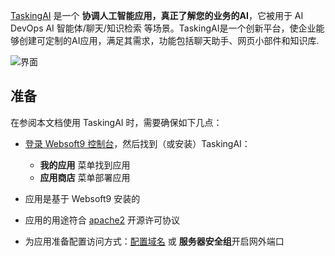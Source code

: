 [TaskingAI](https://www.tasking.ai) 是一个 **协调人工智能应用，真正了解您的业务的AI**，它被用于 AI DevOps AI 智能体/聊天/知识检索  等场景。TaskingAI是一个创新平台，使企业能够创建可定制的AI应用，满足其需求，功能包括聊天助手、网页小部件和知识库.


![界面](https://libs.websoft9.com/Websoft9/DocsPicture/zh/taskingai/taskingai-gui-websoft9.png)


## 准备

在参阅本文档使用 TaskingAI 时，需要确保如下几点：

- [登录 Websoft9 控制台](./login-console)，然后找到（或安装）TaskingAI：
  - **我的应用** 菜单找到应用 
  - **应用商店** 菜单部署应用

- 应用是基于 Websoft9 安装的


- 应用的用途符合 [apache2](https://opensource.org/licenses/Apache-2.0) 开源许可协议


- 为应用准备配置访问方式：[配置域名](./domain-set) 或 **服务器安全组**开启网外端口